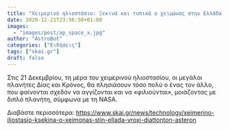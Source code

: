 ```yaml
---
title: "Χειμερινό ηλιοστάσιο: Ξεκινά και τυπικά ο χειμώνας στην Ελλάδα- Βροχή διαττόντων αστέρων το βράδυ"
date: 2020-12-21T23:56:50+01:00
images:
  - "images/post/ap_space_x.jpg"
author: "AstroBot"
categories: ["Ειδήσεις"]
tags: ["skai.gr"]
draft: false
---
```


Στις 21 Δεκεμβρίου, τη μέρα του χειμερινού ηλιοστασίου, οι μεγάλοι πλανήτες Δίας και Κρόνος, θα πλησιάσουν τόσο πολύ ο ένας τον άλλο, που φαίνονται σχεδόν να αγγίζονται και να «φιλιούνται», μοιάζοντας με διπλό πλανήτη, σύμφωνα με τη NASA.

Διαβάστε περισσότερα: https://www.skai.gr/news/technology/xeimerino-iliostasio-ksekina-o-xeimonas-stin-ellada-vroxi-diattonton-asteron
